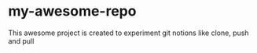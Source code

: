 # my-awesome-repo

This awesome project is created to experiment git notions like clone, push and pull

